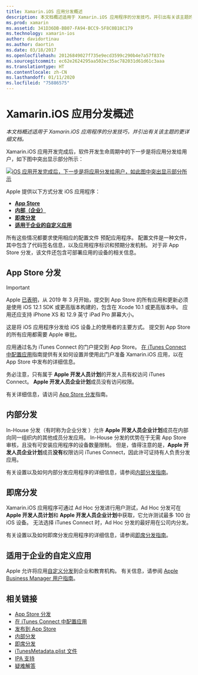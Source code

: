 ```yaml
---
title: Xamarin.iOS 应用分发概述
description: 本文档概述适用于 Xamarin.iOS 应用程序的分发技巧，并引出有关该主题的更详细文档。
ms.prod: xamarin
ms.assetid: 341D36DB-BB07-FA94-BCC9-5F8C0B18C179
ms.technology: xamarin-ios
author: davidortinau
ms.author: daortin
ms.date: 03/18/2017
ms.openlocfilehash: 20126849027f735e9ecd3599c290b4e7a57f837e
ms.sourcegitcommit: ec62e2624295aa502ec35ac782031d61d61c3aaa
ms.translationtype: HT
ms.contentlocale: zh-CN
ms.lasthandoff: 01/11/2020
ms.locfileid: "75886575"
---
```

# <a name="xamarinios-app-distribution-overview"></a>Xamarin.iOS 应用分发概述

_本文档概述适用于 Xamarin.iOS 应用程序的分发技巧，并引出有关该主题的更详细文档。_

Xamarin.iOS 应用开发完成后，软件开发生命周期中的下一步是将应用分发给用户，如下图中突出显示部分所示：

[![iOS 应用开发完成后，下一步是将应用分发给用户，如此图中突出显示部分所示](images/publishingdiagram.png)](images/publishingdiagram.png#lightbox)

Apple 提供以下方式分发 iOS 应用程序：

- [**App Store**](#app-store-distribution)
- [**内部（企业）** ](#in-house-distribution)
- [**即席分发**](#ad-hoc-distribution)
- [**适用于企业的自定义应用**](#custom-apps-for-business)

所有这些情况都要求使用相应的配置文件  预配应用程序。 配置文件是一种文件，其中包含了代码签名信息，以及应用程序标识和预期分发机制。 对于非 App Store 分发，该文件还包含可部署应用的设备的相关信息。

## <a name="app-store-distribution"></a>App Store 分发

> [!IMPORTANT]
> Apple [已表明](https://developer.apple.com/ios/submit/)，从 2019 年 3 月开始，提交到 App Store 的所有应用和更新必须是使用 iOS 12.1 SDK 或更高版本构建的，包含在 Xcode 10.1 或更高版本中。
> 应用还应支持 iPhone XS 和 12.9 英寸 iPad Pro 屏幕大小。

这是将 iOS 应用程序分发给 iOS 设备上的使用者的主要方式。 提交到 App Store 的所有应用都需要 Apple 审批。

应用通过名为 iTunes Connect  的门户提交到 App Store。 [在 iTunes Connect 中配置应用](~/ios/deploy-test/app-distribution/app-store-distribution/itunesconnect.md)指南提供有关如何设置并使用此门户准备 Xamarin.iOS 应用，以在 App Store 中发布的详细信息。

务必注意，只有属于 **Apple 开发人员计划**的开发人员有权访问 iTunes Connect。 **Apple 开发人员企业计划**成员没有访问权限。

有关详细信息，请访问 [App Store 分发](~/ios/deploy-test/app-distribution/app-store-distribution/index.md)指南。

## <a name="in-house-distribution"></a>内部分发

In-House 分发（有时称为企业分发  ）允许 **Apple 开发人员企业计划**成员在内部向同一组织内的其他成员分发应用。 In-House 分发的优势在于无需 App Store 审核，且没有可安装应用程序的设备数量限制。 但是，值得注意的是，**Apple 开发人员企业计划**成员**没有**权限访问 iTunes Connect，因此许可证持有人负责分发应用。

有关设置以及如何内部分发应用程序的详细信息，请参阅[内部分发指南](~/ios/deploy-test/app-distribution/in-house-distribution.md)。

## <a name="ad-hoc-distribution"></a>即席分发

Xamarin.iOS 应用程序可通过 Ad Hoc 分发进行用户测试，Ad Hoc 分发可在 **Apple 开发人员计划**和 **Apple 开发人员企业计划**中获取，它允许测试最多 100 台 iOS 设备。 无法选择 iTunes Connect 时，Ad Hoc 分发的最好用在公司内分发。

有关设置以及如何即席分发应用程序的详细信息，请参阅[即席分发指南](~/ios/deploy-test/app-distribution/ad-hoc-distribution.md)。

## <a name="custom-apps-for-business"></a>适用于企业的自定义应用

Apple 允许将应用[自定义分发](https://developer.apple.com/business/custom-apps/)到企业和教育机构。 有关信息，请参阅 [Apple Business Manager 用户指南](https://support.apple.com/guide/apple-business-manager/welcome/web)。

## <a name="related-links"></a>相关链接

- [App Store 分发](~/ios/deploy-test/app-distribution/app-store-distribution/index.md)
- [在 iTunes Connect 中配置应用](~/ios/deploy-test/app-distribution/app-store-distribution/itunesconnect.md)
- [发布到 App Store](~/ios/deploy-test/app-distribution/app-store-distribution/publishing-to-the-app-store.md)
- [内部分发](~/ios/deploy-test/app-distribution/in-house-distribution.md)
- [即席分发](~/ios/deploy-test/app-distribution/ad-hoc-distribution.md)
- [iTunesMetadata.plist 文件](~/ios/deploy-test/app-distribution/itunesmetadata.md)
- [IPA 支持](~/ios/deploy-test/app-distribution/ipa-support.md)
- [疑难解答](~/ios/deploy-test/troubleshooting.md)
